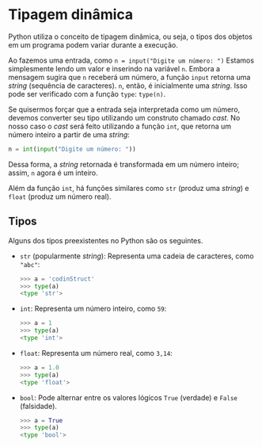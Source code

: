 # Tipagem dinâmica

Python utiliza o conceito de tipagem dinâmica, ou seja, o tipos dos objetos em
um programa podem variar durante a execução.

Ao fazemos uma entrada, como `n = input("Digite um número: ")` Estamos
simplesmente lendo um valor e inserindo na variável `n`. Embora a mensagem
sugira que `n` receberá um número, a função `input` retorna uma _string_
(sequência de caracteres). `n`, então, é inicialmente uma _string_. Isso pode
ser verificado com a função `type`: `type(n)`.

Se quisermos forçar que a entrada seja interpretada como um número, devemos
converter seu tipo utilizando um construto chamado _cast_. No nosso caso o
_cast_ será feito utilizando a função `int`, que retorna um número inteiro a
partir de uma _string_:

```python
n = int(input("Digite um número: "))
```

Dessa forma, a _string_ retornada é transformada em um número inteiro; assim,
`n` agora é um inteiro.

Além da função `int`, há funções similares como `str` (produz uma _string_) e
`float` (produz um número real).

## Tipos

Alguns dos tipos preexistentes no Python são os seguintes.

- `str` (popularmente _string_): Representa uma cadeia de caracteres, como
  `"abc"`:

  ```python
  >>> a = 'codinStruct'
  >>> type(a)
  <type 'str'>
  ```

- `int`: Representa um número inteiro, como `59`:

  ```python
  >>> a = 1
  >>> type(a)
  <type 'int'>
  ```

- `float`: Representa um número real, como `3,14`:

  ```python
  >>> a = 1.0
  >>> type(a)
  <type 'float'>
  ```

- `bool`: Pode alternar entre os valores lógicos `True` (verdade) e `False`
  (falsidade).

  ```python
  >>> a = True
  >>> type(a)
  <type 'bool'>
  ```
